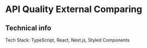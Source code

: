 # API Quality External Comparing

## Technical info

Tech Stack: TypeScript, React, Next.js, Styled Components

